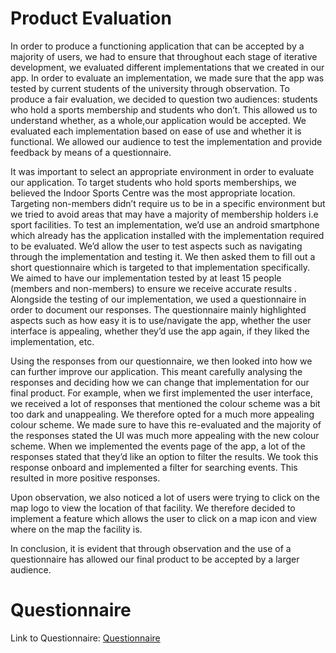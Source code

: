 # Product Evaluation
In order to produce a functioning application that can be accepted by a majority of users, we had to ensure that throughout each stage of iterative development, we evaluated different implementations that we created in our app. In order to evaluate an implementation, we made sure that the app was tested by current students of the university through observation. To produce a fair evaluation, we decided to question two audiences: students who hold a sports membership and students who don’t. This allowed us to understand whether, as a whole,our application would be accepted. We evaluated each implementation based on ease of use and whether it is functional. We allowed our audience to test the implementation and provide feedback by means of a questionnaire. 

It was important to select an appropriate environment in order to evaluate our application. To target students who hold sports memberships, we believed the Indoor Sports Centre was the most appropriate location. Targeting non-members didn’t require us to be in a specific environment but we tried to avoid areas that may have a majority of membership holders i.e sport facilities. To test an implementation, we’d use an android smartphone which already has the application installed with the implementation required to be evaluated. We’d allow the user to test aspects such as navigating through the implementation and testing it. We then asked them to fill out a short questionnaire which is targeted to that implementation specifically. We aimed to have our implementation tested by at least 15 people (members and non-members) to ensure we receive accurate results
.
Alongside the testing of our implementation, we used a questionnaire in order to document our responses. The questionnaire mainly highlighted aspects such as how easy it is to use/navigate the app, whether the user interface is appealing, whether they’d use the app again, if they liked the implementation, etc.

Using the responses from our questionnaire, we then looked into how we can further improve our application. This meant carefully analysing the responses and deciding how we can change that implementation for our final product. For example, when we first implemented the user interface, we received a lot of responses that mentioned the colour scheme was a bit too dark and unappealing. We therefore opted for a much more appealing colour scheme. We made sure to have this re-evaluated and the majority of the responses stated the UI was much more appealing with the new colour scheme. When we implemented the events page of the app, a lot of the responses stated that they’d like an option to filter the results. We took this response onboard and implemented a filter for searching events. This resulted in more positive responses.

Upon observation, we also noticed a lot of users were trying to click on the map logo to view the location of that facility. We therefore decided to implement a feature which allows the user to click on a map icon and view where on the map the facility is.

In conclusion, it is evident that through observation and the use of a questionnaire has allowed our final product to be accepted by a larger audience.

# Questionnaire
Link to Questionnaire: [Questionnaire](Questionnaire/Questionnaire.pdf)

